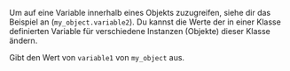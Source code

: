 Um auf eine Variable innerhalb
eines Objekts zuzugreifen,
siehe dir das Beispiel an (`my_object.variable2`).
Du kannst die Werte der in einer
Klasse definierten Variable für
verschiedene Instanzen (Objekte)
dieser Klasse ändern.

Gibt den Wert von `variable1`
von `my_object` aus.

